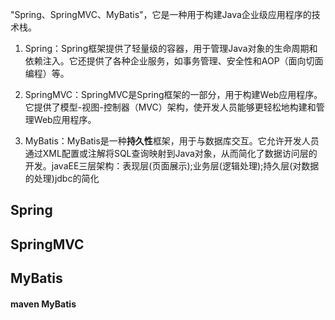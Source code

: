 "Spring、SpringMVC、MyBatis"，它是一种用于构建Java企业级应用程序的技术栈。

1. Spring：Spring框架提供了轻量级的容器，用于管理Java对象的生命周期和依赖注入。它还提供了各种企业服务，如事务管理、安全性和AOP（面向切面编程）等。

2. SpringMVC：SpringMVC是Spring框架的一部分，用于构建Web应用程序。它提供了模型-视图-控制器（MVC）架构，使开发人员能够更轻松地构建和管理Web应用程序。

3. MyBatis：MyBatis是一种**持久性**框架，用于与数据库交互。它允许开发人员通过XML配置或注解将SQL查询映射到Java对象，从而简化了数据访问层的开发。javaEE三层架构：表现层(页面展示);业务层(逻辑处理);持久层(对数据的处理)jdbc的简化
## Spring
## SpringMVC
## MyBatis







#### maven MyBatis